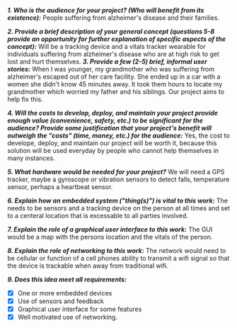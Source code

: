 
***1. Who is the audience for your project? (Who will benefit from its existence):***
People suffering from alzheimer's disease and their families.

***2. Provide a brief description of your general concept (questions 5-8 provide an opportunity for further explanation of specific aspects of the concept):***
Will be a tracking device and a vitals tracker wearable for individuals suffering from alzheimer's disease who are at high risk to get lost and hurt themselves.
***3. Provide a few (2-5) brief, informal user stories:***
When I was younger, my grandmother who was suffering from alzheimer's escaped out of her care facility.  She ended up in a car with a women she didn't know 45 minutes away.  It took them hours to locate my grandmother which worried my father and his siblings.  Our project aims to help fix this.

***4. Will the costs to develop, deploy, and maintain your project provide enough value (convenience, safety, etc.) to be significant for the audience?  Provide some justification that your project's benefit will outweigh the "costs" (time, money, etc.) for the audience:***
Yes, the cost to develope, deploy, and maintain our project will be worth it, because this solution will be used everyday by people who cannot help themselves in many instances.

***5. What hardware would be needed for your project?***
We will need a GPS tracker, maybe a gyroscope or vibration sensors to detect falls, temperature sensor, perhaps a heartbeat sensor.

***6. Explain how an embedded system ("thing(s)") is vital to this work:***
The needs to be sensors and a tracking device on the person at all times and set to a centeral location that is excessable to all parties involved.

***7. Explain the role of a graphical user interface to this work:***
The GUI would be a map with the persons location and the vitals of the person.

***8. Explain the role of networking to this work:***
The network would need to be cellular or function of a cell phones ability to transmit a wifi signal so that the device is trackable when away from traditional wifi.

***9. Does this idea meet all requirements:***

- [X] One or more embedded devices
- [X] Use of sensors and feedback
- [X] Graphical user interface for some features
- [X] Well motivated use of networking.    
